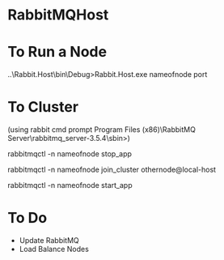 # RabbitMQHost

# To Run a Node

..\Rabbit.Host\bin\Debug>Rabbit.Host.exe nameofnode port

# To Cluster

(using rabbit cmd prompt Program Files (x86)\RabbitMQ Server\rabbitmq_server-3.5.4\sbin>)

rabbitmqctl -n nameofnode stop_app

rabbitmqctl -n nameofnode join_cluster othernode@local-host

rabbitmqctl -n nameofnode  start_app

# To Do 
+ Update RabbitMQ
+ Load Balance Nodes
